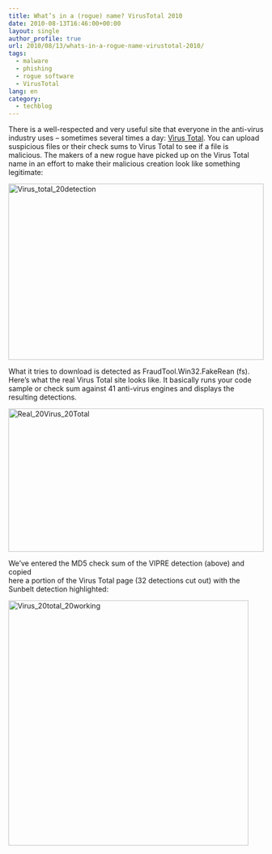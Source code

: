 ```yaml
---
title: What’s in a (rogue) name? VirusTotal 2010
date: 2010-08-13T16:46:00+00:00
layout: single
author_profile: true
url: 2010/08/13/whats-in-a-rogue-name-virustotal-2010/
tags:
  - malware
  - phishing
  - rogue software
  - VirusTotal
lang: en
category: 
  - techblog
---
```

There is a well-respected and very useful site that everyone in the anti-virus industry uses – sometimes several times a day: [Virus Total](http://www.virustotal.com/). You can upload suspicious files or their check sums to Virus Total to see if a file is malicious. The makers of a new rogue have picked up on the Virus Total name in an effort to make their malicious creation look like something legitimate:

[<img title="Virus_total_20detection" border="0" alt="Virus_total_20detection" src="http://lh5.ggpht.com/_vaUVXcmC3OI/TGVtjVe-RWI/AAAAAAAACTM/MY-Stsf0Dnc/Virus_total_20detection_thumb%5B2%5D.png?imgmax=800" width="504" height="348" />](http://lh6.ggpht.com/_vaUVXcmC3OI/TGVtTSQvncI/AAAAAAAACTI/hPfbDoeAKww/s1600-h/Virus_total_20detection%5B4%5D.png) 

What it tries to download is detected as FraudTool.Win32.FakeRean (fs).  
Here’s what the real Virus Total site looks like. It basically runs your code sample or check sum against 41 anti-virus engines and displays the resulting detections. 

[<img title="Real_20Virus_20Total" border="0" alt="Real_20Virus_20Total" src="http://lh6.ggpht.com/_vaUVXcmC3OI/TGVvGqi6pVI/AAAAAAAACTU/SPzlz1Zd00c/Real_20Virus_20Total_thumb%5B2%5D.png?imgmax=800" width="504" height="283" />](http://lh6.ggpht.com/_vaUVXcmC3OI/TGVtmsqmyUI/AAAAAAAACTQ/xuOQ90OfHlI/s1600-h/Real_20Virus_20Total%5B4%5D.png) 

We’ve entered the MD5 check sum of the VIPRE detection (above) and copied  
here a portion of the Virus Total page (32 detections cut out) with the Sunbelt detection highlighted: 

[<img title="Virus_20total_20working" border="0" alt="Virus_20total_20working" src="http://lh3.ggpht.com/_vaUVXcmC3OI/TGVv4N4tzmI/AAAAAAAACTc/awCutYy9KHs/Virus_20total_20working_thumb%5B2%5D.png?imgmax=800" width="474" height="484" />](http://lh6.ggpht.com/_vaUVXcmC3OI/TGVvsDXEKdI/AAAAAAAACTY/DWb9lHEzbmI/s1600-h/Virus_20total_20working%5B4%5D.png)
